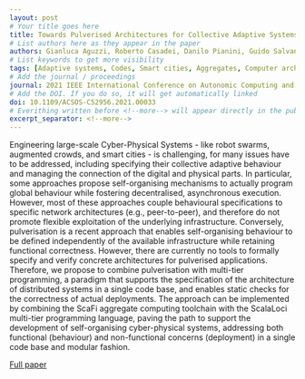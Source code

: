 ```yaml
---
layout: post
# Your title goes here
title: Towards Pulverised Architectures for Collective Adaptive Systems through Multi-Tier Programming
# List authors here as they appear in the paper
authors: Gianluca Aguzzi, Roberto Casadei, Danilo Pianini, Guido Salvaneschi, Mirko Viroli
# List keywords to get more visibility
tags: [Adaptive systems, Codes, Smart cities, Aggregates, Computer architecture, Programming, Cyber-physical systems]
# Add the journal / proceedings
journal: 2021 IEEE International Conference on Autonomic Computing and Self-Organizing Systems Companion (ACSOS-C)
# Add the DOI. If you do so, it will get automatically linked
doi: 10.1109/ACSOS-C52956.2021.00033
# Everithing written before <!--more--> will appear directly in the publications page
excerpt_separator: <!--more-->
---
```


Engineering large-scale Cyber-Physical Systems - like robot swarms, augmented crowds, and smart cities - is challenging, for many issues have to be addressed, including specifying their collective adaptive behaviour and managing the connection of the digital and physical parts. In particular, some approaches propose self-organising mechanisms to actually program global behaviour while fostering decentralised, asynchronous execution. However, most of these approaches couple behavioural specifications to specific network architectures (e.g., peer-to-peer), and therefore do not promote flexible exploitation of the underlying infrastructure. Conversely, pulverisation is a recent approach that enables self-organising behaviour to be defined independently of the available infrastructure while retaining functional correctness. However, there are currently no tools to formally specify and verify concrete architectures for pulverised applications. Therefore, we propose to combine pulverisation with multi-tier programming, a paradigm that supports the specification of the architecture of distributed systems in a single code base, and enables static checks for the correctness of actual deployments. The approach can be implemented by combining the ScaFi aggregate computing toolchain with the ScalaLoci multi-tier programming language, paving the path to support the development of self-organising cyber-physical systems, addressing both functional (behaviour) and non-functional concerns (deployment) in a single code base and modular fashion.


<!--more-->

[Full paper](https://ieeexplore.ieee.org/document/9599177)
